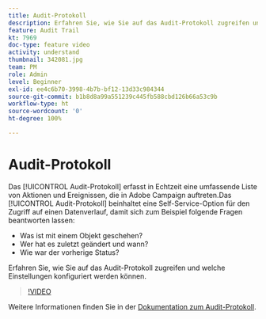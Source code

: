 ```yaml
---
title: Audit-Protokoll
description: Erfahren Sie, wie Sie auf das Audit-Protokoll zugreifen und welche Einstellungen konfiguriert werden können.
feature: Audit Trail
kt: 7969
doc-type: feature video
activity: understand
thumbnail: 342081.jpg
team: PM
role: Admin
level: Beginner
exl-id: ee4c6b70-3998-4b7b-bf12-13d33c984344
source-git-commit: b1b8d8a99a551239c445fb588cbd126b66a53c9b
workflow-type: ht
source-wordcount: '0'
ht-degree: 100%

---
```


# Audit-Protokoll

Das [!UICONTROL Audit-Protokoll] erfasst in Echtzeit eine umfassende Liste von Aktionen und Ereignissen, die in Adobe Campaign auftreten.Das [!UICONTROL Audit-Protokoll] beinhaltet eine Self-Service-Option für den Zugriff auf einen Datenverlauf, damit sich zum Beispiel folgende Fragen beantworten lassen:

* Was ist mit einem Objekt geschehen?
* Wer hat es zuletzt geändert und wann?
* Wie war der vorherige Status?

Erfahren Sie, wie Sie auf das Audit-Protokoll zugreifen und welche Einstellungen konfiguriert werden können.

>[!VIDEO](https://video.tv.adobe.com/v/342081?quality=12&learn=on)

Weitere Informationen finden Sie in der [Dokumentation zum Audit-Protokoll](https://experienceleague.adobe.com/docs/campaign-classic/using/monitoring-campaign-classic/production-procedures/audit-trail.html?lang=de).
